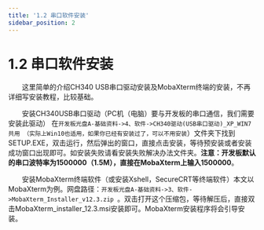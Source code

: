 ```yaml
---
title: '1.2 串口软件安装'
sidebar_position: 2
---
```


# 1.2 串口软件安装


&emsp;&emsp;这里简单的介绍CH340 USB串口驱动安装及MobaXterm终端的安装，不再详细写安装教程，比较基础。

&emsp;&emsp;安装CH340USB串口驱动（PC机（电脑）要与开发板的串口通信，我们需要安装此驱动）
在`开发板光盘A-基础资料->4、软件->CH340驱动(USB串口驱动)_XP_WIN7共用 （实际上Win10也适用，如果你已经有安装过了，可以不用安装`）文件夹下找到SETUP.EXE，双击运行，然后弹出的窗口，直接点击安装，等待预安装或者安装成功窗口出现即可。如安装失败请看安装失败解决办法文件夹。**注意：开发板默认的串口波特率为1500000（1.5M），直接在MobaXterm上输入1500000**。

&emsp;&emsp;安装MobaXterm终端软件（或安装Xshell，SecureCRT等终端软件）本文以MobaXterm为例。网盘路径：`开发板光盘A-基础资料->3、软件->MobaXterm_Installer_v12.3.zip `。双击打开这个压缩包，等待解压后，直接双击MobaXterm_installer_12.3.msi安装即可。MobaXterm安装程序将会引导安装。











